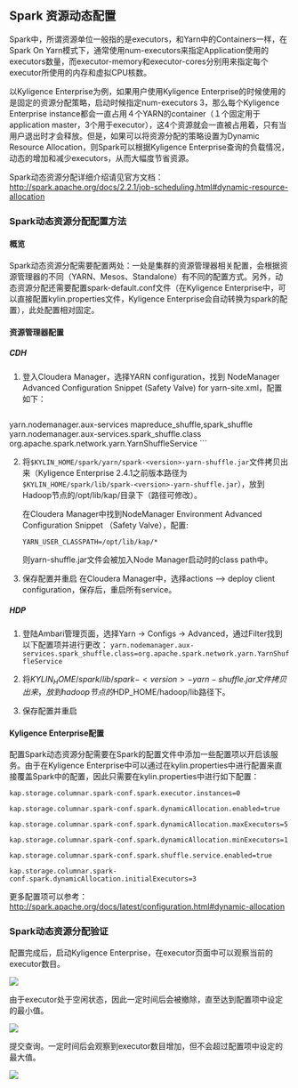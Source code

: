 ## Spark 资源动态配置

Spark中，所谓资源单位一般指的是executors，和Yarn中的Containers一样，在Spark On Yarn模式下，通常使用num-executors来指定Application使用的executors数量，而executor-memory和executor-cores分别用来指定每个executor所使用的内存和虚拟CPU核数。

以Kyligence Enterprise为例，如果用户使用Kyligence Enterprise的时候使用的是固定的资源分配策略，启动时候指定num-executors 3，那么每个Kyligence Enterprise instance都会一直占用４个YARN的container（１个固定用于application master，3个用于executor），这4个资源就会一直被占用着，只有当用户退出时才会释放。但是，如果可以将资源分配的策略设置为Dynamic Resource Allocation，则Spark可以根据Kyligence Enterprise查询的负载情况，动态的增加和减少executors，从而大幅度节省资源。

Spark动态资源分配详细介绍请见官方文档：http://spark.apache.org/docs/2.2.1/job-scheduling.html#dynamic-resource-allocation

### Spark动态资源分配配置方法

#### 概览
Spark动态资源分配需要配置两处：一处是集群的资源管理器相关配置，会根据资源管理器的不同（YARN、Mesos、Standalone）有不同的配置方式。另外，动态资源分配还需要配置spark-default.conf文件（在Kyligence Enterprise中，可以直接配置kylin.properties文件，Kyligence Enterprise会自动转换为spark的配置），此处配置相对固定。

#### 资源管理器配置
##### CDH

1. 登入Cloudera Manager，选择YARN configuration，找到 NodeManager Advanced Configuration Snippet (Safety Valve) for yarn-site.xml，配置如下：

    ```
<property>
     <name>yarn.nodemanager.aux-services</name>
 <value>mapreduce_shuffle,spark_shuffle</value>
    </property>
<property>
     <name>yarn.nodemanager.aux-services.spark_shuffle.class</name>
 <value>org.apache.spark.network.yarn.YarnShuffleService</value>
    </property>
```
    
2. 将`$KYLIN_HOME/spark/yarn/spark-<version>-yarn-shuffle.jar`文件拷贝出来（Kyligence Enterprise 2.4.1之前版本路径为`$KYLIN_HOME/spark/lib/spark-<version>-yarn-shuffle.jar`），放到Hadoop节点的/opt/lib/kap/目录下（路径可修改）。

    在Cloudera Manager中找到NodeManager Environment Advanced Configuration Snippet （Safety Valve），配置:

    `YARN_USER_CLASSPATH=/opt/lib/kap/*`

    则yarn-shuffle.jar文件会被加入Node Manager启动时的class path中。

3. 保存配置并重启
    在Cloudera Manager中，选择actions --> deploy client configuration，保存后，重启所有service。

##### HDP
1. 登陆Ambari管理页面，选择Yarn -> Configs -> Advanced，通过Filter找到以下配置项并进行更改：
   `yarn.nodemanager.aux-services.spark_shuffle.class=org.apache.spark.network.yarn.YarnShuffleService`

2. 将$KYLIN_HOME/spark/lib/spark-<version>-yarn-shuffle.jar文件拷贝出来，放到hadoop节点的$HDP_HOME/hadoop/lib路径下。

3. 保存配置并重启


#### Kyligence Enterprise配置
配置Spark动态资源分配需要在Spark的配置文件中添加一些配置项以开启该服务。由于在Kyligence Enterprise中可以通过在kylin.properties中进行配置来直接覆盖Spark中的配置，因此只需要在kylin.properties中进行如下配置：

`kap.storage.columnar.spark-conf.spark.executor.instances=0`

`kap.storage.columnar.spark-conf.spark.dynamicAllocation.enabled=true`

`kap.storage.columnar.spark-conf.spark.dynamicAllocation.maxExecutors=5`

`kap.storage.columnar.spark-conf.spark.dynamicAllocation.minExecutors=1`

`kap.storage.columnar.spark-conf.spark.shuffle.service.enabled=true`

`kap.storage.columnar.spark-conf.spark.dynamicAllocation.initialExecutors=3`

更多配置项可以参考：
http://spark.apache.org/docs/latest/configuration.html#dynamic-allocation

### Spark动态资源分配验证
配置完成后，启动Kyligence Enterprise，在executor页面中可以观察当前的executor数目。

![](images/spark_executor_original.jpg)

由于executor处于空闲状态，因此一定时间后会被撤除，直至达到配置项中设定的最小值。

![](images/spark_executor_min.jpg)

提交查询。一定时间后会观察到executor数目增加，但不会超过配置项中设定的最大值。

![](images/spark_executor_max.jpg)

